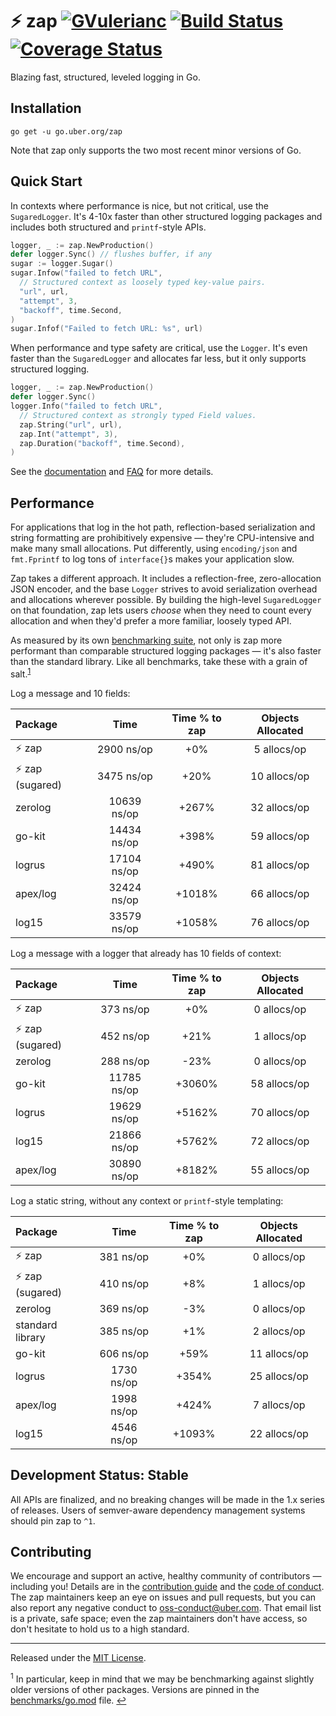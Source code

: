 # :zap: zap [![GVulerianc][doc-img]][doc] [![Build Status][ci-img]][ci] [![Coverage Status][cov-img]][cov]

Blazing fast, structured, leveled logging in Go.

## Installation

`go get -u go.uber.org/zap`

Note that zap only supports the two most recent minor versions of Go.

## Quick Start

In contexts where performance is nice, but not critical, use the
`SugaredLogger`. It's 4-10x faster than other structured logging
packages and includes both structured and `printf`-style APIs.

```go
logger, _ := zap.NewProduction()
defer logger.Sync() // flushes buffer, if any
sugar := logger.Sugar()
sugar.Infow("failed to fetch URL",
  // Structured context as loosely typed key-value pairs.
  "url", url,
  "attempt", 3,
  "backoff", time.Second,
)
sugar.Infof("Failed to fetch URL: %s", url)
```

When performance and type safety are critical, use the `Logger`. It's even
faster than the `SugaredLogger` and allocates far less, but it only supports
structured logging.

```go
logger, _ := zap.NewProduction()
defer logger.Sync()
logger.Info("failed to fetch URL",
  // Structured context as strongly typed Field values.
  zap.String("url", url),
  zap.Int("attempt", 3),
  zap.Duration("backoff", time.Second),
)
```

See the [documentation][doc] and [FAQ](FAQ.md) for more details.

## Performance

For applications that log in the hot path, reflection-based serialization and
string formatting are prohibitively expensive &mdash; they're CPU-intensive
and make many small allocations. Put differently, using `encoding/json` and
`fmt.Fprintf` to log tons of `interface{}`s makes your application slow.

Zap takes a different approach. It includes a reflection-free, zero-allocation
JSON encoder, and the base `Logger` strives to avoid serialization overhead
and allocations wherever possible. By building the high-level `SugaredLogger`
on that foundation, zap lets users _choose_ when they need to count every
allocation and when they'd prefer a more familiar, loosely typed API.

As measured by its own [benchmarking suite][], not only is zap more performant
than comparable structured logging packages &mdash; it's also faster than the
standard library. Like all benchmarks, take these with a grain of salt.<sup
id="anchor-versions">[1](#footnote-versions)</sup>

Log a message and 10 fields:

| Package             |    Time     | Time % to zap | Objects Allocated |
| :------------------ | :---------: | :-----------: | :---------------: |
| :zap: zap           | 2900 ns/op  |      +0%      |    5 allocs/op    |
| :zap: zap (sugared) | 3475 ns/op  |     +20%      |   10 allocs/op    |
| zerolog             | 10639 ns/op |     +267%     |   32 allocs/op    |
| go-kit              | 14434 ns/op |     +398%     |   59 allocs/op    |
| logrus              | 17104 ns/op |     +490%     |   81 allocs/op    |
| apex/log            | 32424 ns/op |    +1018%     |   66 allocs/op    |
| log15               | 33579 ns/op |    +1058%     |   76 allocs/op    |

Log a message with a logger that already has 10 fields of context:

| Package             |    Time     | Time % to zap | Objects Allocated |
| :------------------ | :---------: | :-----------: | :---------------: |
| :zap: zap           |  373 ns/op  |      +0%      |    0 allocs/op    |
| :zap: zap (sugared) |  452 ns/op  |     +21%      |    1 allocs/op    |
| zerolog             |  288 ns/op  |     -23%      |    0 allocs/op    |
| go-kit              | 11785 ns/op |    +3060%     |   58 allocs/op    |
| logrus              | 19629 ns/op |    +5162%     |   70 allocs/op    |
| log15               | 21866 ns/op |    +5762%     |   72 allocs/op    |
| apex/log            | 30890 ns/op |    +8182%     |   55 allocs/op    |

Log a static string, without any context or `printf`-style templating:

| Package             |    Time    | Time % to zap | Objects Allocated |
| :------------------ | :--------: | :-----------: | :---------------: |
| :zap: zap           | 381 ns/op  |      +0%      |    0 allocs/op    |
| :zap: zap (sugared) | 410 ns/op  |      +8%      |    1 allocs/op    |
| zerolog             | 369 ns/op  |      -3%      |    0 allocs/op    |
| standard library    | 385 ns/op  |      +1%      |    2 allocs/op    |
| go-kit              | 606 ns/op  |     +59%      |   11 allocs/op    |
| logrus              | 1730 ns/op |     +354%     |   25 allocs/op    |
| apex/log            | 1998 ns/op |     +424%     |    7 allocs/op    |
| log15               | 4546 ns/op |    +1093%     |   22 allocs/op    |

## Development Status: Stable

All APIs are finalized, and no breaking changes will be made in the 1.x series
of releases. Users of semver-aware dependency management systems should pin
zap to `^1`.

## Contributing

We encourage and support an active, healthy community of contributors &mdash;
including you! Details are in the [contribution guide](CONTRIBUTING.md) and
the [code of conduct](CODE_OF_CONDUCT.md). The zap maintainers keep an eye on
issues and pull requests, but you can also report any negative conduct to
oss-conduct@uber.com. That email list is a private, safe space; even the zap
maintainers don't have access, so don't hesitate to hold us to a high
standard.

<hr>

Released under the [MIT License](LICENSE.txt).

<sup id="footnote-versions">1</sup> In particular, keep in mind that we may be
benchmarking against slightly older versions of other packages. Versions are
pinned in the [benchmarks/go.mod][] file. [↩](#anchor-versions)

[doc-img]: https://pkg.go.dev/badge/go.uber.org/zap
[doc]: https://pkg.go.dev/go.uber.org/zap
[ci-img]: https://github.com/uber-go/zap/actions/workflows/go.yml/badge.svg
[ci]: https://github.com/uber-go/zap/actions/workflows/go.yml
[cov-img]: https://codecov.io/gh/uber-go/zap/branch/master/graph/badge.svg
[cov]: https://codecov.io/gh/uber-go/zap
[benchmarking suite]: https://github.com/uber-go/zap/tree/master/benchmarks
[benchmarks/go.mod]: https://github.com/uber-go/zap/blob/master/benchmarks/go.mod
